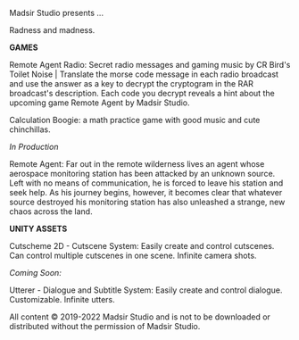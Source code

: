 Madsir Studio presents ...

Radness and madness.

**GAMES**

Remote Agent Radio: Secret radio messages and gaming music by CR Bird's Toilet Noise | Translate the morse code message in each radio broadcast and use the answer as a key to decrypt the cryptogram in the RAR broadcast's description. Each code you decrypt reveals a hint about the upcoming game Remote Agent by Madsir Studio.

Calculation Boogie: a math practice game with good music and cute chinchillas.

*In Production*

Remote Agent: Far out in the remote wilderness lives an agent whose aerospace monitoring station has been attacked by an unknown source. Left with no means of communication, he is forced to leave his station and seek help. As his journey begins, however, it becomes clear that whatever source destroyed his monitoring station has also unleashed a strange, new chaos across the land.


**UNITY ASSETS**

Cutscheme 2D - Cutscene System: Easily create and control cutscenes. Can control multiple cutscenes in one scene. Infinite camera shots.

*Coming Soon:*

Utterer - Dialogue and Subtitle System: Easily create and control dialogue. Customizable. Infinite utters.

All content © 2019-2022 Madsir Studio and is not to be downloaded or distributed without the permission of Madsir Studio.
